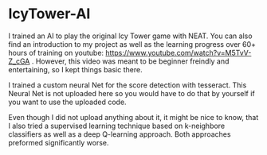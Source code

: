 # IcyTower-AI
I trained an AI to play the original Icy Tower game with NEAT.
You can also find an introduction to my project as well as the learning progress over 60+ hours of training on youtube: https://www.youtube.com/watch?v=M5TvV-Z_cGA . However, this video was meant to be beginner freindly and entertaining, so I kept things basic there.

I trained a custom neural Net for the score detection with tesseract. This Neural Net is not uploaded here so you would have to do that by yourself if you want to use the uploaded code.

Even though I did not upload anything about it, it might be nice to know, that I also tried a supervised learning technique based on k-neighbore classifiers as well as a deep Q-learning approach. Both approaches preformed significantly worse.
